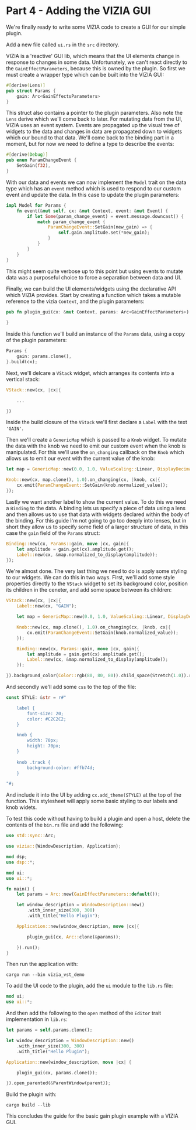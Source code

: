 # Part 4 - Adding the VIZIA GUI

We're finally ready to write some VIZIA code to create a GUI for our simple plugin.

Add a new file called `ui.rs` in the `src` directory.

VIZIA is a 'reactive' GUI lib, which means that the UI elements change in response to changes in some data. Unfortunately, we can't react directly to the `GainEffectParameters`, because this is owned by the plugin. So first we must create a wrapper type which can be built into the VIZIA GUI:

```rust
#[derive(Lens)]
pub struct Params {
    gain: Arc<GainEffectsParameters>
}
```

This struct also contains a pointer to the plugin parameters. Also note the `Lens` derive which we'll come back to later. For mutating data from the UI, VIZIA uses an event system. Events are propagated up the visual tree of widgets to the data and changes in data are propagated down to widgets which our bound to that data. We'll come back to the binding part in a moment, but for now we need to define a type to describe the events:

```rust
#[derive(Debug)]
pub enum ParamChangeEvent {
    SetGain(f32),
}
```

With our data and events we can now implement the `Model` trait on the data type which has an `event` method which is used to respond to our custom event and update the data. In this case to update the plugin parameters:

```rust
impl Model for Params {
    fn event(&mut self, cx: &mut Context, event: &mut Event) {
        if let Some(param_change_event) = event.message.downcast() {
            match param_change_event {
                ParamChangeEvent::SetGain(new_gain) => {
                    self.gain.amplitude.set(*new_gain);
                }
            }
        }
    }
}
```

This might seem quite verbose up to this point but using events to mutate data was a purposeful choice to force a separation between data and UI.

Finally, we can build the UI elements/widgets using the declarative API which VIZIA provides. Start by creating a function which takes a mutable reference to the vizia `Context`, and the plugin parameters:

```rust
pub fn plugin_gui(cx: &mut Context, params: Arc<GainEffectParameters>) {
    
} 
```

Inside this function we'll build an instance of the `Params` data, using a copy of the plugin parameters:

```rust
Params {
    gain: params.clone(),
}.build(cx);
```

Next, we'll delcare a `VStack` widget, which arranges its contents into a vertical stack:

```rust
VStack::new(cx, |cx|{

    ...

})
```

Inside the build closure of the `VStack` we'll first declare a `Label` with the text `'GAIN'`.

Then we'll create a `GenericMap` which is passed to a `Knob` widget. To mutate the data with the knob we need to emit our custom event when the knob is manipulated. For this we'll use the `on_changing` callback on the `Knob` which allows us to emit our event with the current value of the knob:

```rust
let map = GenericMap::new(0.0, 1.0, ValueScaling::Linear, DisplayDecimals::Two, None);

Knob::new(cx, map.clone(), 1.0).on_changing(cx, |knob, cx|{
    cx.emit(ParamChangeEvent::SetGain(knob.normalized_value));
});
```

Lastly we want another label to show the current value. To do this we need a `Binding` to the data. A binding lets us specify a piece of data using a lens and then allows us to use that data with widgets declared within the body of the binding. For this guide I'm not going to go too deeply into lenses, but in short they allow us to specify some field of a larger structure of data, in this case the `gain` field of the `Params` struct:

```rust
Binding::new(cx, Params::gain, move |cx, gain|{
    let amplitude = gain.get(cx).amplitude.get();
    Label::new(cx, &map.normalized_to_display(amplitude));
});
```

We're almost done. The very last thing we need to do is apply some styling to our widgets. We can do this in two ways. First, we'll add some style properties directly to the `VStack` widget to set its background color, position its children in the ceneter, and add some space between its children:

```rust
VStack::new(cx, |cx|{
    Label::new(cx, "GAIN");

    let map = GenericMap::new(0.0, 1.0, ValueScaling::Linear, DisplayDecimals::Two, None);

    Knob::new(cx, map.clone(), 1.0).on_changing(cx, |knob, cx|{
        cx.emit(ParamChangeEvent::SetGain(knob.normalized_value));
    });

    Binding::new(cx, Params::gain, move |cx, gain|{
        let amplitude = gain.get(cx).amplitude.get();
        Label::new(cx, &map.normalized_to_display(amplitude));
    });

}).background_color(Color::rgb(80, 80, 80)).child_space(Stretch(1.0)).row_between(Pixels(10.0));
```

And secondly we'll add some `css` to the top of the file:

```rust
const STYLE: &str = r#"

    label {
        font-size: 20;
        color: #C2C2C2;
    }

    knob {
        width: 70px;
        height: 70px;
    }
    
    knob .track {
        background-color: #ffb74d;
    }

"#;
```

And include it into the UI by adding `cx.add_theme(STYLE)` at the top of the function. This stylesheet will apply some basic styling to our labels and knob widets.

To test this code without having to build a plugin and open a host, delete the contents of the `bin.rs` file and add the following:

```rust
use std::sync::Arc;

use vizia::{WindowDescription, Application};

mod dsp;
use dsp::*;

mod ui;
use ui::*;

fn main() {
    let params = Arc::new(GainEffectParameters::default());

    let window_description = WindowDescription::new()
        .with_inner_size(300, 300)
        .with_title("Hello Plugin");

    Application::new(window_description, move |cx|{

        plugin_gui(cx, Arc::clone(&params));

    }).run();
}
```

Then run the application with:
```
cargo run --bin vizia_vst_demo
```

To add the UI code to the plugin, add the `ui` module to the `lib.rs` file:

```rust
mod ui;
use ui::*;
```

And then add the following to the `open` method of the `Editor` trait implementation in `lib.rs`:

```rust
let params = self.params.clone();

let window_description = WindowDescription::new()
    .with_inner_size(300, 300)
    .with_title("Hello Plugin");

Application::new(window_description, move |cx| {

    plugin_gui(cx, params.clone());

}).open_parented(&ParentWindow(parent));
```

Build the plugin with:
```
cargo build --lib
```

This concludes the guide for the basic gain plugin example with a VIZIA GUI.






